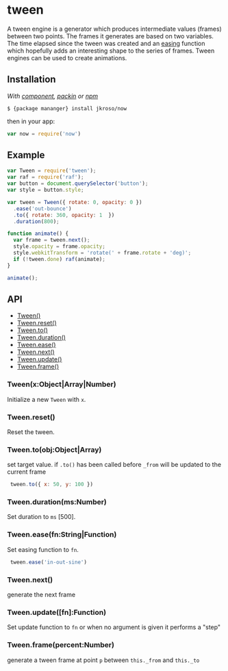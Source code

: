 
# tween

  A tween engine is a generator which produces intermediate values (frames) between two points. The frames it generates are based on two variables. The time elapsed since the tween was created and an [easing](//github.com/component/ease) function which hopefully adds an interesting shape to the series of frames. Tween engines can be used to create animations.

## Installation

_With [component](//github.com/component/component), [packin](//github.com/jkroso/packin) or [npm](//github.com/isaacs/npm)_  

    $ {package mananger} install jkroso/now

then in your app:

```js
var now = require('now')
```

## Example

```js
var Tween = require('tween');
var raf = require('raf');
var button = document.querySelector('button');
var style = button.style;

var tween = Tween({ rotate: 0, opacity: 0 })
  .ease('out-bounce')
  .to({ rotate: 360, opacity: 1  })
  .duration(800);

function animate() {
  var frame = tween.next();
  style.opacity = frame.opacity;
  style.webkitTransform = 'rotate(' + frame.rotate + 'deg)';
  if (!tween.done) raf(animate);
}

animate();
```

## API

  - [Tween()](#tween)
  - [Tween.reset()](#tweenreset)
  - [Tween.to()](#tweentoobjobjectarray)
  - [Tween.duration()](#tweendurationmsnumber)
  - [Tween.ease()](#tweeneasefnstringfunction)
  - [Tween.next()](#tweennext)
  - [Tween.update()](#tweenupdatefnfunction)
  - [Tween.frame()](#tweenframepercentnumber)

### Tween(x:Object|Array|Number)

  Initialize a new `Tween` with `x`.

### Tween.reset()

  Reset the tween.

### Tween.to(obj:Object|Array)

  set target value. if `.to()` has been called before
  `_from` will be updated to the current frame

```js
 tween.to({ x: 50, y: 100 })
```

### Tween.duration(ms:Number)

  Set duration to `ms` [500].

### Tween.ease(fn:String|Function)

  Set easing function to `fn`.

```js
 tween.ease('in-out-sine')
```

### Tween.next()

  generate the next frame

### Tween.update([fn]:Function)

  Set update function to `fn` or when no
  argument is given it performs a "step"

### Tween.frame(percent:Number)

  generate a tween frame at point `p` between
  `this._from` and `this._to`
